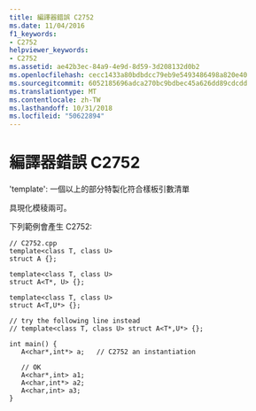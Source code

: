 ```yaml
---
title: 編譯器錯誤 C2752
ms.date: 11/04/2016
f1_keywords:
- C2752
helpviewer_keywords:
- C2752
ms.assetid: ae42b3ec-84a9-4e9d-8d59-3d208132d0b2
ms.openlocfilehash: cecc1433a80bdbdcc79eb9e5493486498a820e40
ms.sourcegitcommit: 6052185696adca270bc9bdbec45a626dd89cdcdd
ms.translationtype: MT
ms.contentlocale: zh-TW
ms.lasthandoff: 10/31/2018
ms.locfileid: "50622894"
---
```

# <a name="compiler-error-c2752"></a>編譯器錯誤 C2752

'template': 一個以上的部分特製化符合樣板引數清單

具現化模稜兩可。

下列範例會產生 C2752:

```
// C2752.cpp
template<class T, class U>
struct A {};

template<class T, class U>
struct A<T*, U> {};

template<class T, class U>
struct A<T,U*> {};

// try the following line instead
// template<class T, class U> struct A<T*,U*> {};

int main() {
   A<char*,int*> a;   // C2752 an instantiation

   // OK
   A<char*,int> a1;
   A<char,int*> a2;
   A<char,int> a3;
}
```